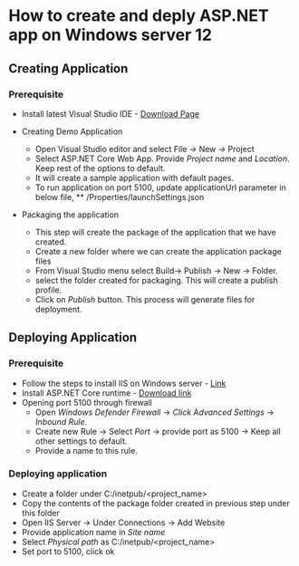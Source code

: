 # How to create and deply ASP.NET app on Windows server 12

## Creating Application

### Prerequisite
  * Install latest Visual Studio IDE - [Download Page](https://visualstudio.microsoft.com/vs/)


  * Creating Demo Application
    * Open Visual Studio editor and select File -> New -> Project
    * Select ASP.NET Core Web App. Provide _Project name_ and _Location_. Keep rest of the options to default.
    * It will create a sample application with default pages.
    * To run application on port 5100, update applicationUrl parameter in below file,
    **  <Application Name>/Properties/launchSettings.json
  * Packaging the application
    * This step will create the package of the application that we have created.
    * Create a new folder where we can create the application package files
    * From Visual Studio menu select Build-> Publish -> New -> Folder.
    * select the folder created for packaging. This will create a publish profile.
    * Click on _Publish_ button. This process will generate files for deployment.    

## Deploying Application
### Prerequisite
  * Follow the steps to install IIS on Windows server - [Link](https://www.youtube.com/watch?v=1VdxPWwtISA)
  * Install ASP.NET Core runtime - [Download link](https://dotnet.microsoft.com/en-us/download/dotnet/thank-you/runtime-aspnetcore-6.0.5-windows-hosting-bundle-installer)
  * Opening port 5100 through firewall
    * Open _Windows Defender Firewall_ -> _Click Advanced Settings_ -> _Inbound Rule_.
    * Create new Rule -> Select _Port_ -> provide port as 5100 -> Keep all other settings to default.
    * Provide a name to this rule.

### Deploying application
  * Create a folder under C:/inetpub/<project_name>
  * Copy the contents of the package folder created in previous step under this folder
  * Open IIS Server -> Under Connections -> Add Website
  * Provide application name in _Site name_
  * Select _Physical path_ as C:/inetpub/<project_name>
  * Set port to 5100, click ok
